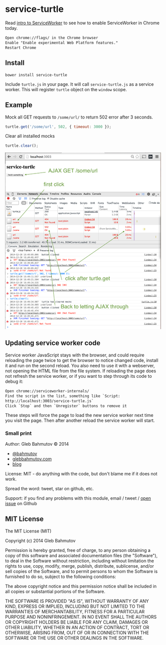 # service-turtle

Read [intro to ServiceWorker](http://jakearchibald.com/2014/using-serviceworker-today/) to see how to 
enable ServiceWorker in Chrome today.

    Open chrome://flags/ in the Chrome browser
    Enable "Enable experimental Web Platform features."
    Restart Chrome

## Install

    bower install service-turtle

Include `turtle.js` in your page. It will call `service-turtle.js` as a service worker.
This will register `turtle` object on the `window` scope.

## Example

Mock all GET requests to `/some/url/` to return 502 error after 3 seconds.

```js
turtle.get('/some/url', 502, { timeout: 3000 });
```

Clear all installed mocks

```js
turtle.clear();
```

![screenshot](images/service-turtle.png)

## Updating service worker code

Service worker JavaScript stays with the browser, and could require reloading the page twice to get the browser
to notice changed code, install it and run on the second reload. You also need to use it with a webserver, not
opening the HTML file from the file system. If reloading the page does not refresh the service worker, or
if you want to step through its code to debug it:

    Open chrome://serviceworker-internals/
    Find the script in the list, something like `Script: http://localhost:3003/service-turtle.js`
    Click `Stop` and then `Unregister` buttons to remove it

These steps will force the page to load the new service worker next time you visit the page.
Then after another reload the service worker will start.

### Small print

Author: Gleb Bahmutov &copy; 2014

* [@bahmutov](https://twitter.com/bahmutov)
* [glebbahmutov.com](http://glebbahmutov.com)
* [blog](http://bahmutov.calepin.co/)

License: MIT - do anything with the code, but don't blame me if it does not work.

Spread the word: tweet, star on github, etc.

Support: if you find any problems with this module, email / tweet /
[open issue](https://github.com/bahmutov/service-turtle/issues) on Github

## MIT License

The MIT License (MIT)

Copyright (c) 2014 Gleb Bahmutov

Permission is hereby granted, free of charge, to any person obtaining a copy of
this software and associated documentation files (the "Software"), to deal in
the Software without restriction, including without limitation the rights to
use, copy, modify, merge, publish, distribute, sublicense, and/or sell copies of
the Software, and to permit persons to whom the Software is furnished to do so,
subject to the following conditions:

The above copyright notice and this permission notice shall be included in all
copies or substantial portions of the Software.

THE SOFTWARE IS PROVIDED "AS IS", WITHOUT WARRANTY OF ANY KIND, EXPRESS OR
IMPLIED, INCLUDING BUT NOT LIMITED TO THE WARRANTIES OF MERCHANTABILITY, FITNESS
FOR A PARTICULAR PURPOSE AND NONINFRINGEMENT. IN NO EVENT SHALL THE AUTHORS OR
COPYRIGHT HOLDERS BE LIABLE FOR ANY CLAIM, DAMAGES OR OTHER LIABILITY, WHETHER
IN AN ACTION OF CONTRACT, TORT OR OTHERWISE, ARISING FROM, OUT OF OR IN
CONNECTION WITH THE SOFTWARE OR THE USE OR OTHER DEALINGS IN THE SOFTWARE.
